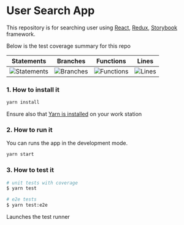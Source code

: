 # User Search App

This repository is for searching user using [React](https://nestjs.com), [Redux](https://redux.js.org/), [Storybook](https://storybook.js.org/) framework.

Below is the test coverage summary for this repo

| Statements                                    | Branches                                  | Functions                                   | Lines                               |
| --------------------------------------------- | ----------------------------------------- | ------------------------------------------- | ----------------------------------- |
| ![Statements](https://img.shields.io/badge/Coverage-2.5%25-red.svg) | ![Branches](https://img.shields.io/badge/Coverage-0%25-red.svg) | ![Functions](https://img.shields.io/badge/Coverage-11.11%25-red.svg) | ![Lines](https://img.shields.io/badge/Coverage-2.7%25-red.svg) |

### 1. How to install it

```sh
yarn install
```
Ensure also that [Yarn is installed](https://classic.yarnpkg.com/en/docs/install/#mac-stable) on your work station

### 2. How to run it


You can runs the app in the development mode.<br>

```sh
yarn start
```

### 3. How to test it

```bash
# unit tests with coverage
$ yarn test

# e2e tests
$ yarn test:e2e
```

Launches the test runner<br>
